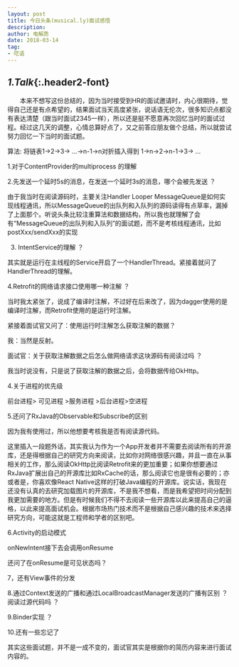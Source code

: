 ```yaml
---
layout: post
title: 今日头条(musical.ly)面试感悟
description: 
author: 电解质
date: 2018-03-14
tag:
- 呓语
---
```

<!-- * TOC
{:toc} -->
## *1.Talk*{:.header2-font}
&emsp;&emsp;本来不想写这份总结的，因为当时接受到HR的面试邀请时，内心很期待，觉得自己还是有点希望的，结果面试当天高度紧张，说话语无伦次，很多知识点都没有表达清楚（跟当时面试2345一样），所以还是挺不愿意再次回忆当时的面试过程。经过这几天的调整，心情总算好点了，又之前答应朋友做个总结，所以就尝试努力回忆一下当时的面试题。

算法:
将链表1->2->3-> …->n-1->n对折插入得到 1->n->2->n-1->3-> …

1.对于ContentProvider的multiprocess 的理解 

2.先发送一个延时5s的消息，在发送一个延时3s的消息，哪个会被先发送 ？

由于我当时在阅读源码时，主要关注Handler Looper MessageQueue是如何实现线程通讯，所以MessageQueue的出队列和入队列的源码读得有点草率，漏掉了上面那个。听说头条比较注重算法和数据结构，所以我也就理解了会有“MessageQueue的出队列和入队列”的面试题，而不是考核线程通讯，比如postXxx/sendXxx的实现

3. IntentService的理解 ？

其实就是运行在主线程的Service开启了一个HandlerThread。紧接着就问了HandlerThread的理解。

4.Retrofit的网络请求接口使用哪一种注解 ？

当时我太紧张了，说成了编译时注解，不过好在后来改了，因为dagger使用的是编译时注解，而Retrofit使用的是运行时注解。

紧接着面试官又问了：使用运行时注解怎么获取注解的数据？

我：当然是反射。

面试官：关于获取注解数据之后怎么做网络请求这块源码有阅读过吗 ？

我当时说没有，只是说了获取注解的数据之后，会将数据传给OkHttp。

4.关于进程的优先级

前台进程> 可见进程 >服务进程 >后台进程>空进程

5.还问了RxJava的Observable和Subscribe的区别

因为我有使用过，所以他想要考核我是否有阅读源代码。

这里插入一段题外话，其实我认为作为一个App开发者并不需要去阅读所有的开源库，还是得根据自己的研究方向来阅读，比如你对网络很感兴趣，并且一直在从事相关的工作，那么阅读OkHttp比阅读Retrofit来的更加重要；如果你想要通过RxJava扩展出自己的开源库比如RxCache的话，那么阅读它也是很有必要的；亦或者是，你喜欢像React Native这样的打破Java编程的开源库。说实话，我现在还没有认真的去研究加载图片的开源库，不是我不想看，而是我希望把时间分配到我更加需要的地方。但是有时候我们不得不去阅读一些开源库以此来提高自己的逼格，以此来提高面试机会。根据市场热门技术而不是根据自己感兴趣的技术来选择研究方向，可能这就是工程师和学者的区别吧。

6.Activity的启动模式

onNewIntent接下去会调用onResume

还问了在onResume是可见状态吗？

7，还有View事件的分发

8.通过Context发送的广播和通过LocalBroadcastManager发送的广播有区别 ？ 阅读过源代码吗 ？

9.Binder实现 ？

10.还有一些忘记了


其实这些面试题，并不是一成不变的，面试官其实是根据你的简历内容来进行面试内容的。

